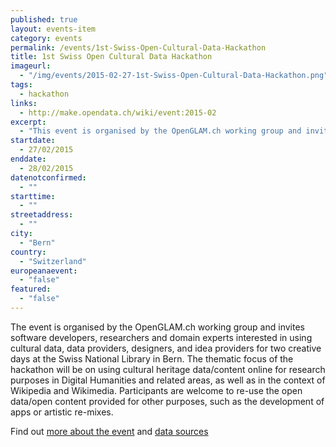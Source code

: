 ```yaml
---
published: true
layout: events-item
category: events
permalink: /events/1st-Swiss-Open-Cultural-Data-Hackathon
title: 1st Swiss Open Cultural Data Hackathon
imageurl: 
  - "/img/events/2015-02-27-1st-Swiss-Open-Cultural-Data-Hackathon.png"
tags: 
  - hackathon
links:
  - http://make.opendata.ch/wiki/event:2015-02
excerpt:
  - "This event is organised by the OpenGLAM.ch working group and invites software developers, researchers and domain experts interested in using cultural data, data providers, designers, and idea providers for two creative days at the Swiss National Library in Bern."
startdate:
  - 27/02/2015
enddate:
  - 28/02/2015
datenotconfirmed:
  - ""
starttime:
  - ""
streetaddress:
  - ""
city:
  - "Bern"
country:
  - "Switzerland"
europeanaevent:
  - "false"
featured:
  - "false"
---
```

The event is organised by the OpenGLAM.ch working group and invites software developers, researchers and domain experts interested in using cultural data, data providers, designers, and idea providers for two creative days at the Swiss National Library in Bern. The thematic focus of the hackathon will be on using cultural heritage data/content online for research purposes in Digital Humanities and related areas, as well as in the context of Wikipedia and Wikimedia. Participants are welcome to re-use the open data/open content provided for other purposes, such as the development of apps or artistic re-mixes. 

Find out [more about the event](http://make.opendata.ch/wiki/event:2015-02) and [data sources](http://make.opendata.ch/wiki/data:glam)
